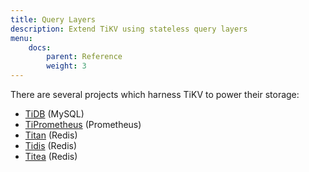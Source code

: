 ```yaml
---
title: Query Layers
description: Extend TiKV using stateless query layers
menu:
    docs:
        parent: Reference
        weight: 3
---
```


There are several projects which harness TiKV to power their storage:

* [TiDB](https://github.com/pingcap/tidb) (MySQL)
* [TiPrometheus](https://github.com/bragfoo/TiPrometheus) (Prometheus)
* [Titan](https://github.com/distributedio/titan) (Redis)
* [Tidis](https://github.com/yongman/tidis) (Redis)
* [Titea](https://github.com/gengmei-tech/titea) (Redis)